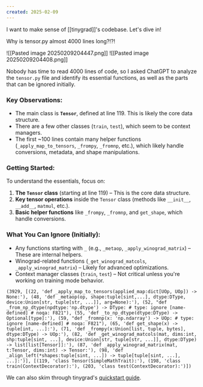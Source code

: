 ```yaml
---
created: 2025-02-09
---
```

I want to make sense of [[tinygrad]]'s codebase. Let's dive in!

Why is tensor.py almost 4000 lines long?!?!

![[Pasted image 20250209204447.png]]
![[Pasted image 20250209204408.png]]

Nobody has time to read 4000 lines of code, so I asked ChatGPT to analyze the `tensor.py` file and identify its essential functions, as well as the parts that can be ignored initially.

### Key Observations:

- The main class is **`Tensor`**, defined at line 119. This is likely the core data structure.
- There are a few other classes (`train`, `test`), which seem to be context managers.
- The first ~100 lines contain many helper functions (`_apply_map_to_tensors`, `_frompy`, `_fromnp`, etc.), which likely handle conversions, metadata, and shape manipulations.

### Getting Started:

To understand the essentials, focus on:

1. **The `Tensor` class** (starting at line 119) – This is the core data structure.
2. **Key tensor operations** inside the `Tensor` class (methods like `__init__`, `__add__`, `matmul`, etc.).
3. **Basic helper functions** like `_frompy`, `_fromnp`, and `get_shape`, which handle conversions.

### What You Can Ignore (Initially):

- Any functions starting with `_` (e.g., `_metaop`, `_apply_winograd_matrix`) – These are internal helpers.
- Winograd-related functions (`_get_winograd_matcols`, `_apply_winograd_matrix`) – Likely for advanced optimizations.
- Context manager classes (`train`, `test`) – Not critical unless you're working on training mode behavior.

```shell
(3929, [(22, 'def _apply_map_to_tensors(applied_map:dict[UOp, UOp]) -> None:'), (48, 'def _metaop(op, shape:tuple[sint,...], dtype:DType, device:Union[str, tuple[str, ...]], arg=None):'), (52, "def _from_np_dtype(npdtype:'np.dtype') -> DType: # type: ignore [name-defined] # noqa: F821"), (55, 'def _to_np_dtype(dtype:DType) -> Optional[type]:'), (59, "def _fromnp(x: 'np.ndarray') -> UOp: # type: ignore [name-defined] # noqa: F821"), (65, 'def get_shape(x) -> tuple[int, ...]:'), (71, 'def _frompy(x:Union[list, tuple, bytes], dtype:DType) -> UOp:'), (82, 'def _get_winograd_matcols(mat, dims:int, shp:tuple[sint, ...], device:Union[str, tuple[str, ...]], dtype:DType) -> list[list[Tensor]]:'), (87, 'def _apply_winograd_matrix(mat, t:Tensor, dims:int) -> Tensor:'), (98, 'def _align_left(*shapes:tuple[sint, ...]) -> tuple[tuple[sint, ...], ...]:')], [(119, 'class Tensor(SimpleMathTrait):'), (198, 'class train(ContextDecorator):'), (203, 'class test(ContextDecorator):')])
```

We can also skim through tinygrad's [quickstart guide](https://docs.tinygrad.org/quickstart/).

